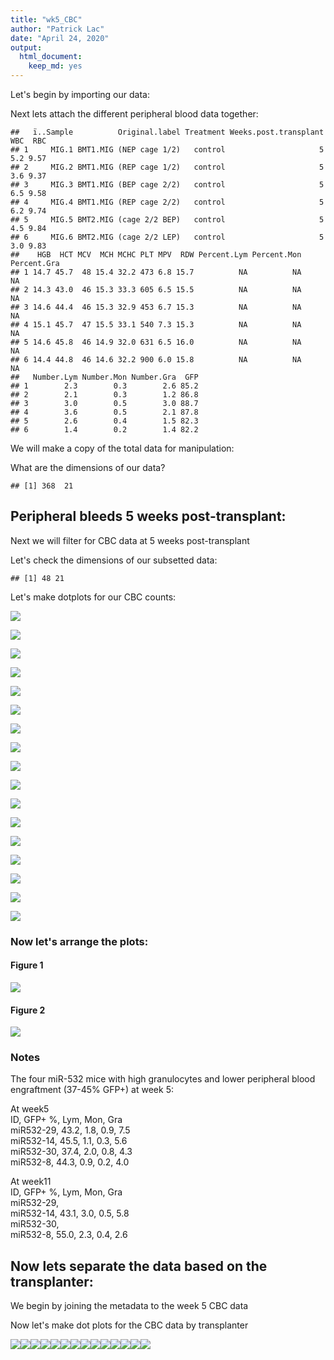 ```yaml
---
title: "wk5_CBC"
author: "Patrick Lac"
date: "April 24, 2020"
output: 
  html_document: 
    keep_md: yes
---
```






Let's begin by importing our data:



Next lets attach the different peripheral blood data together:

```
##   ï..Sample          Original.label Treatment Weeks.post.transplant WBC  RBC
## 1     MIG.1 BMT1.MIG (NEP cage 1/2)   control                     5 5.2 9.57
## 2     MIG.2 BMT1.MIG (REP cage 1/2)   control                     5 3.6 9.37
## 3     MIG.3 BMT1.MIG (BEP cage 2/2)   control                     5 6.5 9.58
## 4     MIG.4 BMT1.MIG (REP cage 2/2)   control                     5 6.2 9.74
## 5     MIG.5 BMT2.MIG (cage 2/2 BEP)   control                     5 4.5 9.84
## 6     MIG.6 BMT2.MIG (cage 2/2 LEP)   control                     5 3.0 9.83
##    HGB  HCT MCV  MCH MCHC PLT MPV  RDW Percent.Lym Percent.Mon Percent.Gra
## 1 14.7 45.7  48 15.4 32.2 473 6.8 15.7          NA          NA          NA
## 2 14.3 43.0  46 15.3 33.3 605 6.5 15.5          NA          NA          NA
## 3 14.6 44.4  46 15.3 32.9 453 6.7 15.3          NA          NA          NA
## 4 15.1 45.7  47 15.5 33.1 540 7.3 15.3          NA          NA          NA
## 5 14.6 45.8  46 14.9 32.0 631 6.5 16.0          NA          NA          NA
## 6 14.4 44.8  46 14.6 32.2 900 6.0 15.8          NA          NA          NA
##   Number.Lym Number.Mon Number.Gra  GFP
## 1        2.3        0.3        2.6 85.2
## 2        2.1        0.3        1.2 86.8
## 3        3.0        0.5        3.0 88.7
## 4        3.6        0.5        2.1 87.8
## 5        2.6        0.4        1.5 82.3
## 6        1.4        0.2        1.4 82.2
```

We will make a copy of the total data for manipulation:

What are the dimensions of our data?

```
## [1] 368  21
```

## Peripheral bleeds 5 weeks post-transplant:
Next we will filter for CBC data at 5 weeks post-transplant


Let's check the dimensions of our subsetted data:

```
## [1] 48 21
```

Let's make dotplots for our CBC counts:

![](wk5_CBC_files/figure-html/WBC-1.png)<!-- -->



![](wk5_CBC_files/figure-html/RBC-1.png)<!-- -->



![](wk5_CBC_files/figure-html/HGB-1.png)<!-- -->



![](wk5_CBC_files/figure-html/HCT-1.png)<!-- -->


![](wk5_CBC_files/figure-html/MCV-1.png)<!-- -->



![](wk5_CBC_files/figure-html/MCH-1.png)<!-- -->



![](wk5_CBC_files/figure-html/MCHC-1.png)<!-- -->

![](wk5_CBC_files/figure-html/PLT-1.png)<!-- -->

![](wk5_CBC_files/figure-html/MPV-1.png)<!-- -->

![](wk5_CBC_files/figure-html/RDW-1.png)<!-- -->


![](wk5_CBC_files/figure-html/Percent.Lym-1.png)<!-- -->



![](wk5_CBC_files/figure-html/Percent.Mon-1.png)<!-- -->



![](wk5_CBC_files/figure-html/Percent.Gra-1.png)<!-- -->



![](wk5_CBC_files/figure-html/Number.Lym-1.png)<!-- -->



![](wk5_CBC_files/figure-html/Number.Mon-1.png)<!-- -->



![](wk5_CBC_files/figure-html/Number.Gra-1.png)<!-- -->

![](wk5_CBC_files/figure-html/GFP-1.png)<!-- -->


### Now let's arrange the plots:
#### Figure 1
![](wk5_CBC_files/figure-html/fig1-1.png)<!-- -->

#### Figure 2
![](wk5_CBC_files/figure-html/fig2-1.png)<!-- -->

### Notes
The four miR-532 mice with high granulocytes and lower peripheral blood engraftment (37-45% GFP+) at week 5:

At week5  
ID, GFP+ %, Lym, Mon, Gra  
miR532-29, 43.2,  1.8, 0.9, 7.5  
miR532-14, 45.5, 1.1, 0.3, 5.6  
miR532-30, 37.4, 2.0, 0.8, 4.3  
miR532-8, 44.3, 0.9, 0.2, 4.0  

At week11  
ID, GFP+ %, Lym, Mon, Gra  
miR532-29,  
miR532-14, 43.1, 3.0, 0.5, 5.8  
miR532-30,  
miR532-8, 55.0, 2.3, 0.4, 2.6   


## Now lets separate the data based on the transplanter:

We begin by joining the metadata to the week 5 CBC data


Now let's make dot plots for the CBC data by transplanter




























![](wk5_CBC_files/figure-html/transplanter-1.png)<!-- -->![](wk5_CBC_files/figure-html/transplanter-2.png)<!-- -->![](wk5_CBC_files/figure-html/transplanter-3.png)<!-- -->![](wk5_CBC_files/figure-html/transplanter-4.png)<!-- -->![](wk5_CBC_files/figure-html/transplanter-5.png)<!-- -->![](wk5_CBC_files/figure-html/transplanter-6.png)<!-- -->![](wk5_CBC_files/figure-html/transplanter-7.png)<!-- -->![](wk5_CBC_files/figure-html/transplanter-8.png)<!-- -->![](wk5_CBC_files/figure-html/transplanter-9.png)<!-- -->![](wk5_CBC_files/figure-html/transplanter-10.png)<!-- -->![](wk5_CBC_files/figure-html/transplanter-11.png)<!-- -->![](wk5_CBC_files/figure-html/transplanter-12.png)<!-- -->![](wk5_CBC_files/figure-html/transplanter-13.png)<!-- -->![](wk5_CBC_files/figure-html/transplanter-14.png)<!-- -->


